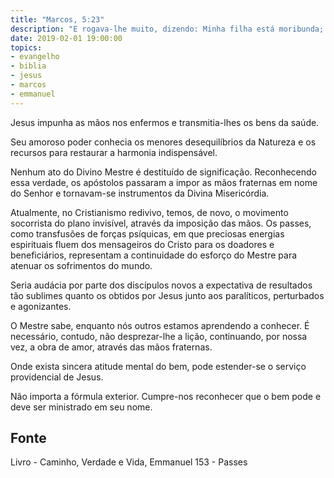 ```yaml
---
title: "Marcos, 5:23"
description: "E rogava-lhe muito, dizendo: Minha filha está moribunda; rogo-te que venhas e lhe imponhas as mãos para que sare, e viva."
date: 2019-02-01 19:00:00
topics: 
- evangelho
- biblia
- jesus
- marcos
- emmanuel
---
```


Jesus impunha as mãos nos enfermos e transmitia-lhes os bens da saúde.

Seu amoroso poder conhecia os menores desequilíbrios da Natureza e os recursos
para restaurar a harmonia indispensável.

Nenhum ato do Divino Mestre é destituído de significação. Reconhecendo essa
verdade, os apóstolos passaram a impor as mãos fraternas em nome do Senhor e
tornavam-se instrumentos da Divina Misericórdia.

Atualmente, no Cristianismo redivivo, temos, de novo, o movimento socorrista do
plano invisível, através da imposição das mãos. Os passes, como transfusões de
forças psíquicas, em que preciosas energias espirituais fluem dos mensageiros do
Cristo para os doadores e beneficiários, representam a continuidade do esforço
do Mestre para atenuar os sofrimentos do mundo.

Seria audácia por parte dos discípulos novos a expectativa de resultados tão
sublimes quanto os obtidos por Jesus junto aos paralíticos, perturbados e
agonizantes.

O Mestre sabe, enquanto nós outros estamos aprendendo a conhecer. É necessário,
contudo, não desprezar-lhe a lição, continuando, por nossa vez, a obra de amor,
através das mãos fraternas.

Onde exista sincera atitude mental do bem, pode estender-se o serviço
providencial de Jesus.

Não importa a fórmula exterior. Cumpre-nos reconhecer que o bem pode e
deve ser ministrado em seu nome.


## Fonte
Livro - Caminho, Verdade e Vida, Emmanuel
153 - Passes
